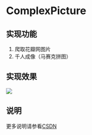 # ComplexPicture

## 实现功能
1. 爬取花瓣网图片
2. 千人成像（马赛克拼图）

## 实现效果
![](https://i.imgur.com/Ix59cP5.png)

## 说明
更多说明请参看[CSDN](https://blog.csdn.net/qq_41359051/article/details/83212875)
